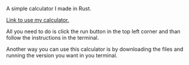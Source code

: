 A simple calculator I made in Rust.


[Link to use my calculator.](https://play.rust-lang.org/?version=stable&mode=debug&edition=2021&gist=3de045da59768cadb6697a88bfc97311)

All you need to do is click the run button in the top left corner and than follow the instructions in the terminal.

Another way you can use this calculator is by downloading the files and running the version you want in you terminal.
